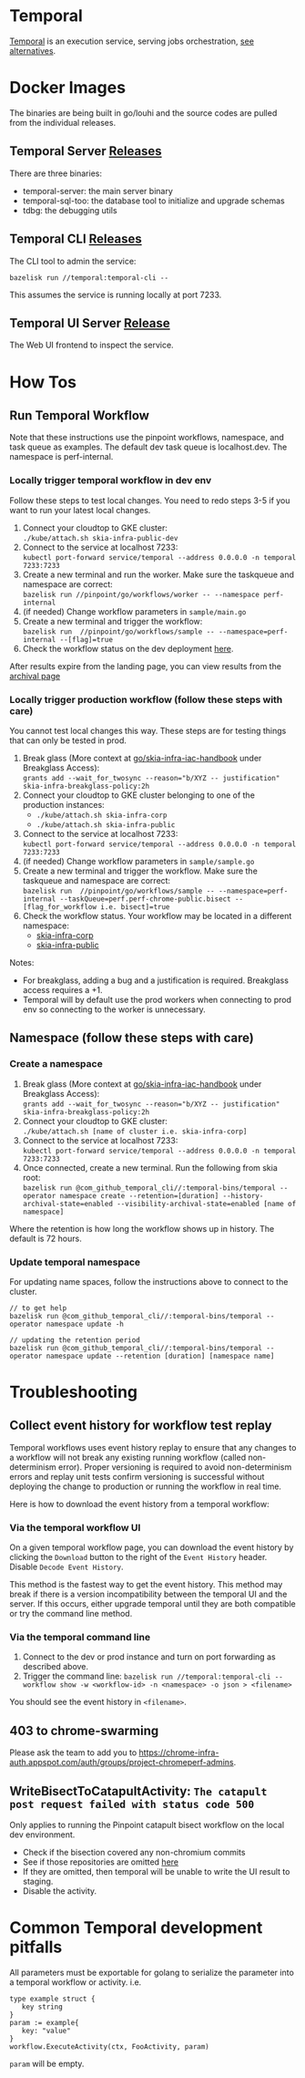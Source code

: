 # Temporal

[Temporal](https://github.com/temporalio/temporal) is an execution service,
serving jobs orchestration, [see alternatives](go/qa-alter).

# Docker Images

The binaries are being built in go/louhi and the source codes are pulled from the
individual releases.

## Temporal Server [Releases](https://github.com/temporalio/temporal/releases)

There are three binaries:

- temporal-server: the main server binary
- temporal-sql-too: the database tool to initialize and upgrade schemas
- tdbg: the debugging utils

## Temporal CLI [Releases](https://github.com/temporalio/cli/releases)

The CLI tool to admin the service:

`bazelisk run //temporal:temporal-cli --`

This assumes the service is running locally at port 7233.

## Temporal UI Server [Release](https://github.com/temporalio/ui-server/releases)

The Web UI frontend to inspect the service.

# How Tos

## Run Temporal Workflow

Note that these instructions use the pinpoint workflows, namespace, and task queue as examples.
The default dev task queue is localhost.dev. The namespace is perf-internal.

### Locally trigger temporal workflow in dev env

Follow these steps to test local changes.
You need to redo steps 3-5 if you want to run your latest local changes.

1. Connect your cloudtop to GKE cluster:<br>
   `./kube/attach.sh skia-infra-public-dev`
2. Connect to the service at localhost 7233:<br>
   `kubectl port-forward service/temporal --address 0.0.0.0 -n temporal 7233:7233`
3. Create a new terminal and run the worker. Make sure the taskqueue and namespace are correct:<br>
   `bazelisk run //pinpoint/go/workflows/worker -- --namespace perf-internal`
4. (if needed) Change workflow parameters in `sample/main.go`
5. Create a new terminal and trigger the workflow:<br>
   `bazelisk run  //pinpoint/go/workflows/sample -- --namespace=perf-internal --[flag]=true`
6. Check the workflow status on the dev deployment
   [here](https://temporal-ui-dev.corp.goog/namespaces/perf-internal/workflows).

After results expire from the landing page, you can view results from the
[archival page](https://temporal-ui-dev.corp.goog/namespaces/perf-internal/archival)

### Locally trigger production workflow (follow these steps with care)

You cannot test local changes this way. These steps are for testing things that
can only be tested in prod.

1. Break glass (More context at [go/skia-infra-iac-handbook](go/skia-infra-iac-handbook)
   under Breakglass Access):<br>
   `grants add --wait_for_twosync --reason="b/XYZ -- justification"
skia-infra-breakglass-policy:2h`
2. Connect your cloudtop to GKE cluster belonging to one of the production instances:
   - `./kube/attach.sh skia-infra-corp`
   - `./kube/attach.sh skia-infra-public`
3. Connect to the service at localhost 7233:<br>
   `kubectl port-forward service/temporal --address 0.0.0.0 -n temporal 7233:7233`
4. (if needed) Change workflow parameters in `sample/sample.go`
5. Create a new terminal and trigger the workflow.
   Make sure the taskqueue and namespace are correct:<br>
   `bazelisk run  //pinpoint/go/workflows/sample -- --namespace=perf-internal
--taskQueue=perf.perf-chrome-public.bisect --[flag_for_workflow i.e. bisect]=true`
6. Check the workflow status. Your workflow may be located in a different namespace:
   - [skia-infra-corp](https://skia-temporal-ui.corp.goog/namespaces/perf-internal/workflows)
   - [skia-infra-public](https://temporal-ui.skia.org/namespaces/perf-internal/workflows)

Notes:

- For breakglass, adding a bug and a justification is required. Breakglass access requires a +1.
- Temporal will by default use the prod workers when connecting to prod env so
  connecting to the worker is unnecessary.

## Namespace (follow these steps with care)

### Create a namespace

1. Break glass (More context at [go/skia-infra-iac-handbook](go/skia-infra-iac-handbook)
   under Breakglass Access):<br>
   `grants add --wait_for_twosync --reason="b/XYZ -- justification" skia-infra-breakglass-policy:2h`
2. Connect your cloudtop to GKE cluster:<br>
   `./kube/attach.sh [name of cluster i.e. skia-infra-corp]`
3. Connect to the service at localhost 7233:<br>
   `kubectl port-forward service/temporal --address 0.0.0.0 -n temporal 7233:7233`
4. Once connected, create a new terminal. Run the following from skia root:<br>
   `bazelisk run @com_github_temporal_cli//:temporal-bins/temporal --
operator namespace create --retention=[duration] --history-archival-state=enabled
--visibility-archival-state=enabled [name of namespace]`

Where the retention is how long the workflow shows up in history. The default is 72 hours.

### Update temporal namespace

For updating name spaces, follow the instructions above to connect to the cluster.

```
// to get help
bazelisk run @com_github_temporal_cli//:temporal-bins/temporal -- operator namespace update -h

// updating the retention period
bazelisk run @com_github_temporal_cli//:temporal-bins/temporal --
operator namespace update --retention [duration] [namespace name]
```

# Troubleshooting

## Collect event history for workflow test replay

Temporal workflows uses event history replay to ensure that any changes to a workflow will not
break any existing running workflow (called non-determinism error). Proper versioning is required
to avoid non-determinism errors and replay unit tests confirm versioning is successful without
deploying the change to production or running the workflow in real time.

Here is how to download the event history from a temporal workflow:

### Via the temporal workflow UI

On a given temporal workflow page, you can download the event history by clicking the `Download`
button to the right of the `Event History` header. Disable `Decode Event History`.

This method is the fastest way to get the event history. This method may break if there is a version
incompatibility between the temporal UI and the server. If this occurs, either upgrade temporal
until they are both compatible or try the command line method.

### Via the temporal command line

1. Connect to the dev or prod instance and turn on port forwarding as described above.
2. Trigger the command line:
   `bazelisk run //temporal:temporal-cli -- workflow show -w <workflow-id> -n
<namespace> -o json > <filename>`

You should see the event history in `<filename>`.

## 403 to chrome-swarming

Please ask the team to add you to
https://chrome-infra-auth.appspot.com/auth/groups/project-chromeperf-admins.

## WriteBisectToCatapultActivity: `The catapult post request failed with status code 500`

Only applies to running the Pinpoint catapult bisect workflow on the local dev environment.

- Check if the bisection covered any non-chromium commits
- See if those repositories are omitted
  [here](https://pantheon.corp.google.com/datastore/databases/-default-/entities;kind=Repository;ns=__$DEFAULT$__/query/kind?e=-13802955&mods=component_inspector&project=chromeperf-stage)
- If they are omitted, then temporal will be unable to write the UI result to staging.
- Disable the activity.

# Common Temporal development pitfalls

All parameters must be exportable for golang to serialize the parameter into
a temporal workflow or activity. i.e.

```
type example struct {
   key string
}
param := example{
   key: "value"
}
workflow.ExecuteActivity(ctx, FooActivity, param)
```

`param` will be empty.
